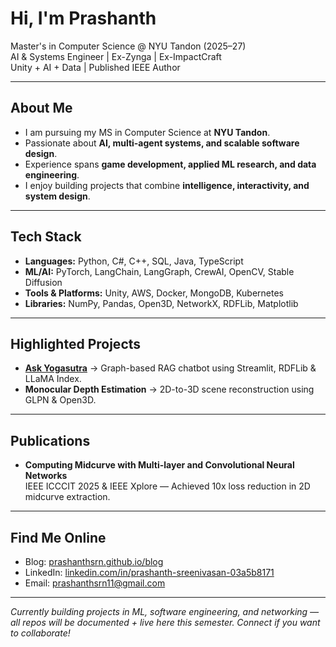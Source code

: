 # Hi, I'm Prashanth 

Master's in Computer Science @ NYU Tandon (2025–27)  
AI & Systems Engineer | Ex-Zynga | Ex-ImpactCraft  
Unity + AI + Data | Published IEEE Author  

---

## About Me  
- I am pursuing my MS in Computer Science at **NYU Tandon**.  
- Passionate about **AI, multi-agent systems, and scalable software design**.  
- Experience spans **game development, applied ML research, and data engineering**.  
- I enjoy building projects that combine **intelligence, interactivity, and system design**.  

---

## Tech Stack
- **Languages:** Python, C#, C++, SQL, Java, TypeScript  
- **ML/AI:** PyTorch, LangChain, LangGraph, CrewAI, OpenCV, Stable Diffusion  
- **Tools & Platforms:** Unity, AWS, Docker, MongoDB, Kubernetes  
- **Libraries:** NumPy, Pandas, Open3D, NetworkX, RDFLib, Matplotlib  

---

## Highlighted Projects
- **[Ask Yogasutra](https://github.com/Prashanthsrn/Sarvadnya)** → Graph-based RAG chatbot using Streamlit, RDFLib & LLaMA Index.  
- **Monocular Depth Estimation** → 2D-to-3D scene reconstruction using GLPN & Open3D.   

---

## Publications  
- **Computing Midcurve with Multi-layer and Convolutional Neural Networks**  
  IEEE ICCCIT 2025 & IEEE Xplore — Achieved 10x loss reduction in 2D midcurve extraction.  

---

## Find Me Online  
- Blog: [prashanthsrn.github.io/blog](https://prashanthsrn.github.io/blog/)  
- LinkedIn: [linkedin.com/in/prashanth-sreenivasan-03a5b8171](https://linkedin.com/in/prashanth-sreenivasan-03a5b8171)  
- Email: prashanthsrn11@gmail.com  

---

*Currently building projects in ML, software engineering, and networking — all repos will be documented + live here this semester. Connect if you want to collaborate!*

